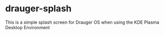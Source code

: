 # drauger-splash

This is a simple splash screen for Drauger OS when using the KDE Plasma Desktop Environment